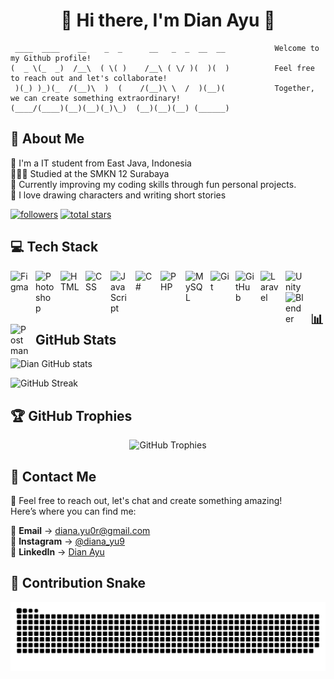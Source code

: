 <h1 align="center">🦥 Hi there, I'm Dian Ayu 🦥</h1>

```
 ____  ____    __    _  _      __   _  _  __  __           Welcome to my Github profile!
(  _ \(_  _)  /__\  ( \( )    /__\ ( \/ )(  )(  )          Feel free to reach out and let's collaborate!
 )(_) )_)(_  /(__)\  )  (    /(__)\ \  /  )(__)(           Together, we can create something extraordinary!
(____/(____)(__)(__)(_)\_)  (__)(__)(__) (______)
```


## 📜 About Me
📍  I'm a IT student from East Java, Indonesia<br/>
👩🏻‍🎓 Studied at the SMKN 12 Surabaya<br/>
🌱 Currently improving my coding skills through fun personal projects.<br/>
🧸 I love drawing characters and writing short stories

<p align="left">
      <a href="https://github.com/Diayra9?tab=followers">
         <img alt="followers" title="Follow me on Github" src="https://custom-icon-badges.demolab.com/github/followers/Diayra9?color=236ad3&labelColor=1155ba&style=for-the-badge&logo=person-add&label=Follow&logoColor=white"/></a>
      <a href="https://github.com/Diayra9?tab=repositories&sort=stargazers">
         <img alt="total stars" title="Total stars on GitHub" src="https://custom-icon-badges.demolab.com/github/stars/Diayra9?color=55960c&style=for-the-badge&labelColor=488207&logo=star"/></a>
</p>

## 💻 Tech Stack
<img align="left" alt="Figma" width="30px" style="padding-right:10px;" src="https://cdn.jsdelivr.net/gh/devicons/devicon/icons/figma/figma-original.svg" />
<img align="left" alt="Photoshop" width="30px" style="padding-right:10px;" src="https://cdn.jsdelivr.net/gh/devicons/devicon/icons/photoshop/photoshop-line.svg" />
<img align="left" alt="HTML" width="30px" style="padding-right:10px;" src="https://cdn.jsdelivr.net/gh/devicons/devicon/icons/html5/html5-plain.svg" />
<img align="left" alt="CSS" width="30px" style="padding-right:10px;" src="https://cdn.jsdelivr.net/gh/devicons/devicon/icons/css3/css3-plain.svg" />
<img align="left" alt="JavaScript" width="30px" style="padding-right:10px;" src="https://cdn.jsdelivr.net/gh/devicons/devicon/icons/javascript/javascript-plain.svg" />
<img align="left" alt="C#" width="30px" style="padding-right:10px;" src="https://cdn.jsdelivr.net/gh/devicons/devicon/icons/csharp/csharp-original.svg" />
<img align="left" alt="PHP" width="30px" style="padding-right:10px;" src="https://cdn.jsdelivr.net/gh/devicons/devicon/icons/php/php-original.svg" />
<img align="left" alt="MySQL" width="30px" style="padding-right:10px;" src="https://cdn.jsdelivr.net/gh/devicons/devicon/icons/mysql/mysql-original.svg" />
<img align="left" alt="Git" width="30px" style="padding-right:10px;" src="https://cdn.jsdelivr.net/gh/devicons/devicon/icons/git/git-original.svg" />
<img align="left" alt="GitHub" width="30px" style="padding-right:10px;" src="https://cdn.jsdelivr.net/gh/devicons/devicon/icons/github/github-original.svg" /><img align="left" alt="Laravel" width="30px" style="padding-right:10px;" src="https://cdn.jsdelivr.net/gh/devicons/devicon/icons/laravel/laravel-original.svg" />
<img align="left" alt="Unity" width="30px" style="padding-right:10px;" src="https://cdn.jsdelivr.net/gh/devicons/devicon/icons/unity/unity-original.svg" />
<img align="left" alt="Blender" width="30px" style="padding-right:10px;" src="https://cdn.jsdelivr.net/gh/devicons/devicon/icons/blender/blender-original.svg" />
<img align="left" alt="Postman" width="30px" style="padding-right:10px;" src="https://cdn.jsdelivr.net/gh/devicons/devicon/icons/postman/postman-original.svg" />
<br/><br/>

## 📊 GitHub Stats
<p align="left"><img height="180em" src="https://github-readme-stats.vercel.app/api?username=Diayra9&show_icons=true&theme=gruvbox_light" alt="Dian GitHub stats"/></p>
<p align="left"><img src="https://github-readme-streak-stats.herokuapp.com/?user=Diayra9&theme=gruvbox_light" alt="GitHub Streak"/></p>

## 🏆 GitHub Trophies
<p align="center"><img src="https://github-profile-trophy.vercel.app/?username=Diayra9&theme=gruvbox-light&no-frame=true&margin-w=15" alt="GitHub Trophies"/></p>

## 💌 Contact Me
🌸 Feel free to reach out, let's chat and create something amazing!  
Here’s where you can find me:

💌 **Email** → [diana.yu0r@gmail.com](mailto:diana.yu0r@gmail.com)  
📸 **Instagram** → [@diana_yu9](https://www.instagram.com/diana_yu9/)  
💼 **LinkedIn** → [Dian Ayu](https://www.linkedin.com/in/diayu-digital/)

## 🐍 Contribution Snake
<p align="center">
  <img src="https://raw.githubusercontent.com/platane/snk/output/github-contribution-grid-snake.svg" alt="Snake Animation"/>
</p>
